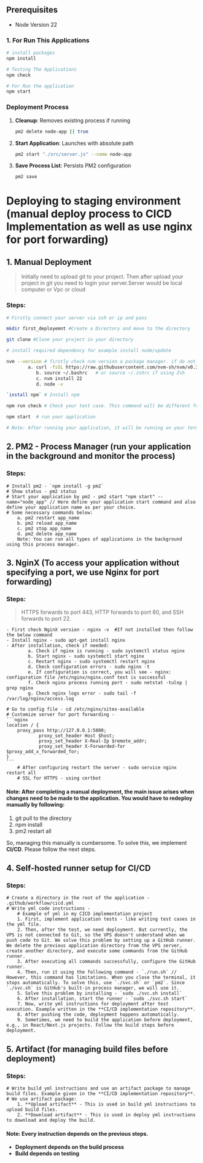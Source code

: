 

## Prerequisites

- Node Version 22


### 1. For Run This Applications
```bash
# install packages
npm install 

# Testing The Applications
npm check

# For Run the application
npm start
```


### Deployment Process
1. **Cleanup**: Removes existing process if running
   ```bash
   pm2 delete node-app || true
   ```

2. **Start Application**: Launches with absolute path
   ```bash
   pm2 start "./src/server.js" --name node-app
   ```

3. **Save Process List**: Persists PM2 configuration
   ```bash
   pm2 save
   ```


# Deploying to staging environment (manual deploy process to CICD Implementation as well as use nginx for port forwarding)

## 1. Manual Deployment
> Initially need to upload git to your project. Then after upload your project in git you need to login your server.Server would be local computer or Vpc or cloud  

### Steps:
```bash 
# Firstly connect your server via ssh or ip and pass

mkdir first_deployemnt #Create a Directory and move to the directory

git clone #Clone your project in your directory

# install required dependency for example install node/update 

nvm --version # firstly check nvm version a package manager. if do not exist then execute below command
       	a. curl -fsSL https://raw.githubusercontent.com/nvm-sh/nvm/v0.39.4/install.sh | bash  
		   b. source ~/.bashrc   # or source ~/.zshrc if using Zsh  
		   c. nvm install 22  
		   d. node -v 

`install npm` # Install npm

npm run check # Check your test case. This command will be different for your project wise

npm start  # run your application

# Note: After running your application, it will be running on your terminal. If you close your terminal, then the application will be closed. To solve this problem, use pm2 - background process manager. It will keep your application running in the background.  

```

## 2. PM2 - Process Manager (run your application in the background and monitor the process)
### Steps: 
 	# Install pm2 - `npm install -g pm2`  
 	# Show status - pm2 status  
 	# Start your application by pm2 - pm2 start "npm start" --name="node_app" // Here define your application start command and also define your application name as per your choice.  
 	# Some necessary commands below:
 		a. pm2 restart app_name  
		b. pm2 reload app_name  
		c. pm2 stop app_name  
		d. pm2 delete app_name  
		Note: You can run all types of applications in the background using this process manager.  

## 3. NginX (To access your application without specifying a port, we use Nginx for port forwarding)
### Steps:  
> HTTPS forwards to port 443, HTTP forwards to port 80, and SSH forwards to port 22.  

	- First check NginX version - nginx -v  #If not installed then follow the below command  
	- Install nginx - sudo apt-get install nginx  
	- After installation, check if needed:  
			a. Check if nginx is running - sudo systemctl status nginx  
			b. Start nginx - sudo systemctl start nginx  
			c. Restart nginx - sudo systemctl restart nginx  
			d. Check configuration errors - sudo nginx -t  
			e. If configuration is correct, you will see - nginx: configuration file /etc/nginx/nginx.conf test is successful  
			f. Check nginx process running port - sudo netstat -tulnp | grep nginx  
			g. Check nginx logs error - sudo tail -f /var/log/nginx/access.log  

	# Go to config file - cd /etc/nginx/sites-available  
	# Customize server for port forwarding -  
	```nginx
	location / {
		proxy_pass http://127.0.0.1:5000;
                proxy_set_header Host $host;
                proxy_set_header X-Real-Ip $remote_addr;
                proxy_set_header X-Forwarded-for $proxy_add_x_forwarded_for;
	}
	```  
        # After configuring restart the server - sudo service nginx restart all  
        # SSL for HTTPS - using certbot  

#### Note: After completing a manual deployment, the main issue arises when changes need to be made to the application. You would have to redeploy manually by following:  
1. git pull to the directory  
2. npm install  
3. pm2 restart all  

So, managing this manually is cumbersome. To solve this, we implement **CI/CD**. Please follow the next steps.

## 4. Self-hosted runner setup for CI/CD

### Steps:  
	# Create a directory in the root of the application - .github/workflow/cicd.yml  
	# Write yml code instructions -  
		# Example of yml in my CICD implementation project  
		1. First, implement application tests - like writing test cases in the yml file.  
		2. Then, after the test, we need deployment. But currently, the VPS is not connected to Git, so the VPS doesn't understand when we push code to Git. We solve this problem by setting up a GitHub runner. We delete the previous application directory from the VPS server, create another directory, and execute some commands from the GitHub runner.  
		3. After executing all commands successfully, configure the GitHub runner.  
		4. Then, run it using the following command - `./run.sh` // However, this command has limitations. When you close the terminal, it stops automatically. To solve this, use `./svc.sh` or `pm2`. Since `./svc.sh` is GitHub's built-in process manager, we will use it.  
		5. Solve this problem by installing - `sudo ./svc.sh install`  
		6. After installation, start the runner - `sudo ./svc.sh start`  
		7. Now, write yml instructions for deployment after test execution. Example written in the **CI/CD implementation repository**.  
		8. After pushing the code, deployment happens automatically.  
		9. Sometimes, we need to build the application before deployment, e.g., in React/Next.js projects. Follow the build steps before deployment.  

## 5. Artifact (for managing build files before deployment)

### Steps:  
	# Write build yml instructions and use an artifact package to manage build files. Example given in the **CI/CD implementation repository**.  
	# We use artifact package:  
		1. **Upload artifact** - This is used in build yml instructions to upload build files.  
		2. **Download artifact** - This is used in deploy yml instructions to download and deploy the build.  

#### Note: Every instruction depends on the previous steps.  
- **Deployment depends on the build process**  
- **Build depends on testing**  






